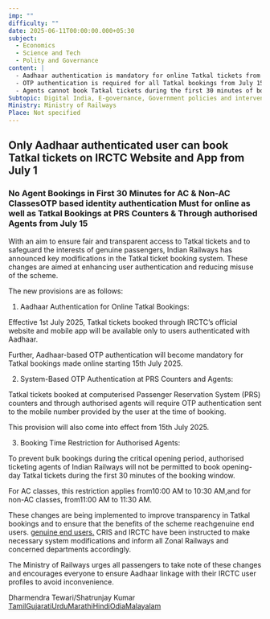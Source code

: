 ```yaml
---
imp: ""
difficulty: ""
date: 2025-06-11T00:00:00.000+05:30
subject:
  - Economics
  - Science and Tech
  - Polity and Governance
content: |
  - Aadhaar authentication is mandatory for online Tatkal tickets from July 1, 2025.
  - OTP authentication is required for all Tatkal bookings from July 15, 2025.
  - Agents cannot book Tatkal tickets during the first 30 minutes of booking window.
Subtopic: Digital India, E-governance, Government policies and interventions, Public transport systems
Ministry: Ministry of Railways
Place: Not specified
---
```


## Only Aadhaar authenticated user can book Tatkal tickets on IRCTC Website and App from July 1

### No Agent Bookings in First 30 Minutes for AC & Non-AC ClassesOTP based identity authentication Must for online as well as Tatkal Bookings at PRS Counters & Through authorised Agents from July 15

With an aim to ensure fair and transparent access to Tatkal tickets and to safeguard the interests of genuine passengers, Indian Railways has announced key modifications in the Tatkal ticket booking system. These changes are aimed at enhancing user authentication and reducing misuse of the scheme.

The new provisions are as follows:

1. Aadhaar Authentication for Online Tatkal Bookings:

Effective 1st July 2025, Tatkal tickets booked through IRCTC’s official website and mobile app will be available only to users authenticated with Aadhaar.

Further, Aadhaar-based OTP authentication will become mandatory for Tatkal bookings made online starting 15th July 2025.

2. System-Based OTP Authentication at PRS Counters and Agents:

Tatkal tickets booked at computerised Passenger Reservation System (PRS) counters and through authorised agents will require OTP authentication sent to the mobile number provided by the user at the time of booking.

This provision will also come into effect from 15th July 2025.

3. Booking Time Restriction for Authorised Agents:

To prevent bulk bookings during the critical opening period, authorised ticketing agents of Indian Railways will not be permitted to book opening-day Tatkal tickets during the first 30 minutes of the booking window.

For AC classes, this restriction applies from10:00 AM to 10:30 AM,and for non-AC classes, from11:00 AM to 11:30 AM.

These changes are being implemented to improve transparency in Tatkal bookings and to ensure that the benefits of the scheme reachgenuine end users.
[genuine end users.](https://www.pib.gov.in/PressReleasePage.aspx?PRID=2133796)
CRIS and IRCTC have been instructed to make necessary system modifications and inform all Zonal Railways and concerned departments accordingly.

The Ministry of Railways urges all passengers to take note of these changes and encourages everyone to ensure Aadhaar linkage with their IRCTC user profiles to avoid inconvenience.

Dharmendra Tewari/Shatrunjay Kumar
[Tamil](https://pib.gov.in/PressReleasePage.aspx?PRID=2135763)[Gujarati](https://pib.gov.in/PressReleasePage.aspx?PRID=2135729)[Urdu](https://pib.gov.in/PressReleasePage.aspx?PRID=2135748)[Marathi](https://pib.gov.in/PressReleasePage.aspx?PRID=2135780)[Hindi](https://pib.gov.in/PressReleasePage.aspx?PRID=2135773)[Odia](https://pib.gov.in/PressReleasePage.aspx?PRID=2135815)[Malayalam](https://pib.gov.in/PressReleasePage.aspx?PRID=2135812)